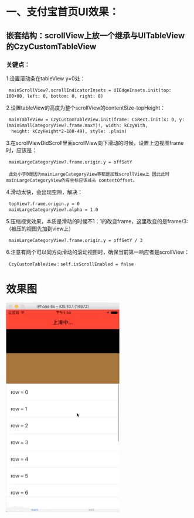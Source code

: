 # 一、支付宝首页UI效果：

## 嵌套结构：scrollView上放一个继承与UITableView的CzyCustomTableView

### 关键点：

1.设置滚动条在tableView y=0处：
     
     mainScrollView?.scrollIndicatorInsets = UIEdgeInsets.init(top: 100+80, left: 0, bottom: 0, right: 0)
          
2.设置tableView的高度为整个scrollView的contentSize-topHeight：
     
     mainTableView = CzyCustomTableView.init(frame: CGRect.init(x: 0, y: (mainSmallCategoryView?.frame.maxY)!, width: kCzyWith, 
      height: kCzyHeight*2-180-49), style: .plain)
    
3.在scrollViewDidScroll里面scrollView向下滑动的时候，设置上边视图frame时，应该是：
     
     mainLargeCategoryView?.frame.origin.y = offSetY
     
     此处小于0是因为mainLargeCategoryView等都是加载scrollView上 因此此时mainLargeCategoryView的有坐标应该减去 contentOffset。
      
4.滑动太快，会出现空隙，解决：

     topView?.frame.origin.y = 0
     mainLargeCategoryView?.alpha = 1.0
      
5.压缩视觉效果，本质是滑动的时候不1：1的改变frame，这里改变的是frame/3:（被压的视图先加到view上）

     mainLargeCategoryView?.frame.origin.y = offSetY / 3
    
6.注意有两个可以同方向滑动的滚动视图时，确保当前第一响应者是scrollView：

     CzyCustomTableView：self.isScrollEnabled = false
      
      
# 效果图

![image](https://github.com/ITIosEthan/CzyAliPayMainUIDemo/blob/master/%E6%94%AF%E4%BB%98%E5%AE%9D%E9%A6%96%E9%A1%B5UI.gif)
    
    
    
